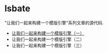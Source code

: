# lsbate

"让我们一起来构建一个模版引擎"系列文章的源代码.

* [让我们一起来构建一个模版引擎（一）](https://mozillazg.com/2016/03/let-us-build-a-template-engine-part1.html)
* 让我们一起来构建一个模版引擎（二）
* 让我们一起来构建一个模版引擎（三）

